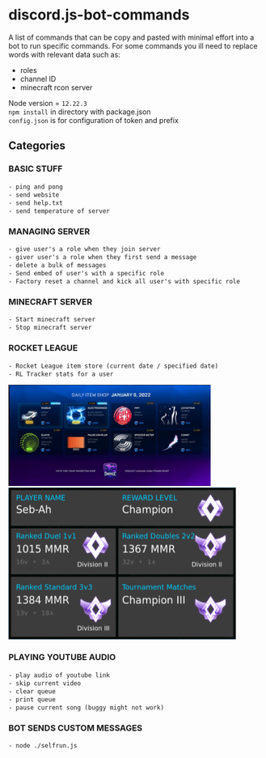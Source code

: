 # discord.js-bot-commands

A list of commands that can be copy and pasted with minimal effort into a bot to run specific commands. For some commands you ill need to replace words with relevant data such as:
- roles
- channel ID
- minecraft rcon server

Node version = `12.22.3` \
`npm install` in directory with package.json \
`config.json` is for configuration of token and prefix

## Categories
### BASIC STUFF
	- ping and pong 
	- send website 
	- send help.txt 
	- send temperature of server 
### MANAGING SERVER
	- give user's a role when they join server
	- giver user's a role when they first send a message
	- delete a bulk of messages
	- Send embed of user's with a specific role
	- Factory reset a channel and kick all user's with specific role
### MINECRAFT SERVER
	- Start minecraft server
	- Stop minecraft server
### ROCKET LEAGUE
	- Rocket League item store (current date / specified date)
	- RL Tracker stats for a user
 <img src="store.png" width="400" height="200" />
 <img src="statistics.png" width="450" height="300" />

### PLAYING YOUTUBE AUDIO
	- play audio of youtube link
	- skip current video
	- clear queue
	- print queue
	- pause current song (buggy might not work)
### BOT SENDS CUSTOM MESSAGES
	- node ./selfrun.js
